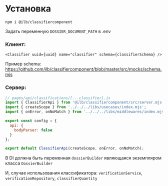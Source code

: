 # Установка
```
npm i @ilb/classifiercomponent
```

Задать переменную `DOSSIER_DOCUMENT_PATH` в .env

### Клиент:
```
<Classifier uuid={uuid} name="classifier" schema={classifierSchema} />
```

Пример schema: https://github.com/ilb/classifiercomponent/blob/master/src/mocks/schema.mjs


### Сервер:

```js
// pages/api/classifications/[...classifier].js
import { ClassifierApi } from '@ilb/classifiercomponent/src/server.mjs';
import { createScope } from '../../../libs/usecases/index.mjs';
import { onError, onNoMatch } from '../../../libs/middlewares/index.mjs';

export const config = {
  api: {
    bodyParser: false
  }
};

export default ClassifierApi(createScope, onError, onNoMatch);

```

В DI должна быть переменная `dossierBuilder` являющаяся экземпляром класса `DossierBuilder`

И, случае использования классификатора: `verificationService`, `verificationRepository`, `classifierQuantity`